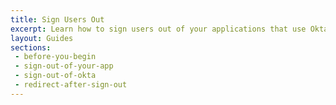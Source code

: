 ```yaml
---
title: Sign Users Out
excerpt: Learn how to sign users out of your applications that use Okta's APIs.
layout: Guides
sections: 
 - before-you-begin
 - sign-out-of-your-app
 - sign-out-of-okta
 - redirect-after-sign-out
---
```

